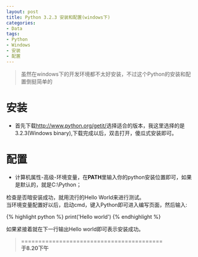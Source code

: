 ```yaml
---
layout: post
title: Python 3.2.3 安装和配置(windows下)
categories:
- Data
tags:
- Python
- Windows
- 安装
- 配置
---
```


> 虽然在windows下的开发环境都不太好安装，不过这个Python的安装和配置倒挺简单的  

# 安装  
- 首先下载<http://www.python.org/getit/>选择适合的版本，我这里选择的是3.2.3(Windows binary),下载完成以后，双击打开，傻瓜式安装即可。  

# 配置  
- 计算机属性-高级-环境变量，在**PATH**里输入你的python安装位置即可，如果是默认的，就是C:\Python； 

检查是否暗安装成功，就用流行的Hello World来进行测试。  
当环境变量配置好以后，启动cmd，键入Python即可进入编写页面，然后输入:  

{% highlight python %}
print('Hello world')
{% endhighlight %}  


如果紧接着就在下一行输出Hello world即可表示安装成功。



> =========================================          
> __于8.20下午__     